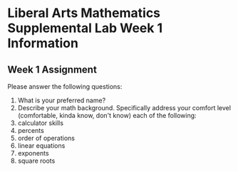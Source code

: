 # Liberal Arts Mathematics Supplemental Lab Week 1 Information

## Week 1 Assignment
Please answer the following questions:

1. What is your preferred name?
2. Describe your math background. Specifically address your comfort level (comfortable, kinda know, don't know) each of the following:
  1. calculator skills
  2. percents
  3. order of operations
  4. linear equations
  5. exponents
  6. square roots
